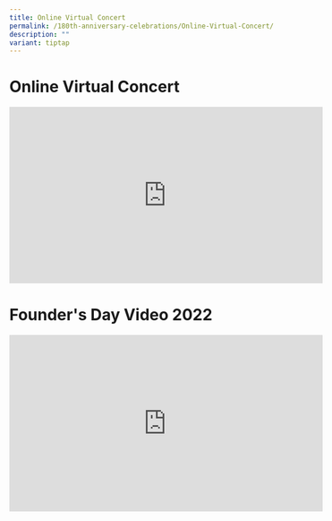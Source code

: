 ```yaml
---
title: Online Virtual Concert
permalink: /180th-anniversary-celebrations/Online-Virtual-Concert/
description: ""
variant: tiptap
---
```

<h1>Online Virtual Concert</h1>
<div class="iframe-wrapper">
<iframe height="315" width="560" allowfullscreen="true" frameborder="0" src="https://www.youtube.com/embed/HyQYEzcXhjY"></iframe>
</div>
<h1>Founder's Day Video 2022</h1>
<div class="iframe-wrapper">
<iframe height="315" width="560" allowfullscreen="true" frameborder="0" src="https://www.youtube.com/embed/L5d-ITtL8pg"></iframe>
</div>
<p></p>